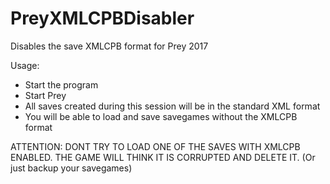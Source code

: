 # PreyXMLCPBDisabler
Disables the save XMLCPB format for Prey 2017

Usage:

- Start the program 
- Start Prey
- All saves created during this session will be in the standard XML format
- You will be able to load and save savegames without the XMLCPB format

ATTENTION: DONT TRY TO LOAD ONE OF THE SAVES WITH XMLCPB ENABLED. THE GAME WILL THINK IT IS CORRUPTED AND DELETE IT. (Or just backup your savegames)
